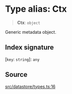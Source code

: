 # Type alias: Ctx

> **Ctx**: `object`

Generic metadata object.

## Index signature

 \[`key`: `string`\]: `any`

## Source

[src/datastore/types.ts:16](https://github.com/dexaai/llm-tools/blob/f300435/src/datastore/types.ts#L16)
